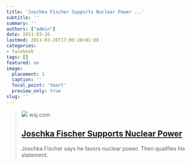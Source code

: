 ```yaml
---
title: 'Joschka Fischer Supports Nuclear Power ...'
subtitle: ''
summary: ''
authors: ["admin"]
date: 2011-03-26
lastmod: 2011-03-26T17:06:28+01:00
categories:
- facebook
tags: []
featured: no
image:
  placement: 1
  caption: ''
  focal_point: 'Smart'
  preview_only: true
slug: ''
---
```


> [![](https://s.wsj.net/public/resources/images/OB-NC518_fische_D_20110318083746.jpg/social)](http://blogs.wsj.com/brussels/2011/03/18/fischer-supports-nuclear-power/)
> wsj.com
> ## [Joschka Fischer Supports Nuclear Power](http://blogs.wsj.com/brussels/2011/03/18/fischer-supports-nuclear-power/)
>
>Joschka Fischer says he favors nuclear power. Then qualifies his statement.

